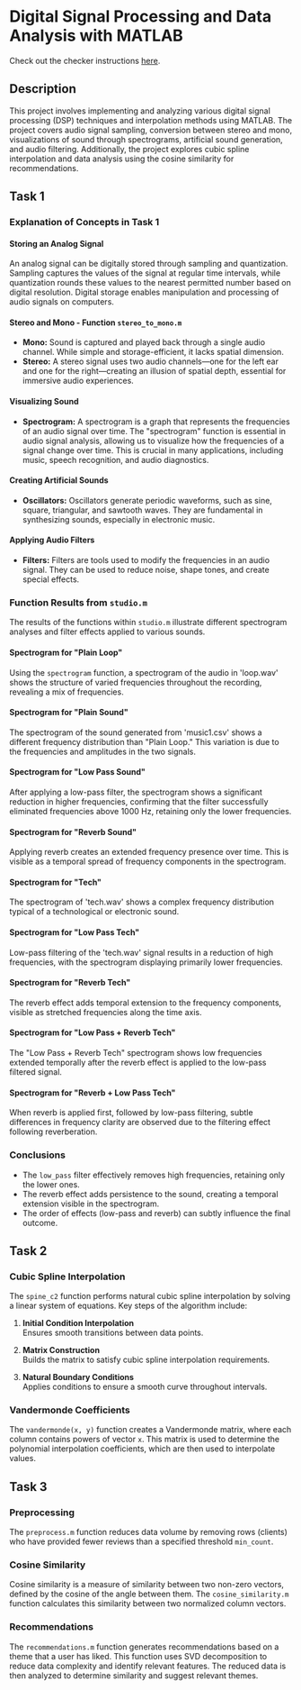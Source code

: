 # Digital Signal Processing and Data Analysis with MATLAB
Check out the checker instructions [here](https://mn.pages.upb.ro/2023-2024/tema2/tema2-statement/intro).
## Description

This project involves implementing and analyzing various digital signal processing (DSP) techniques and interpolation methods using MATLAB. The project covers audio signal sampling, conversion between stereo and mono, visualizations of sound through spectrograms, artificial sound generation, and audio filtering. Additionally, the project explores cubic spline interpolation and data analysis using the cosine similarity for recommendations.

## Task 1

### Explanation of Concepts in Task 1

#### Storing an Analog Signal

An analog signal can be digitally stored through sampling and quantization. Sampling captures the values of the signal at regular time intervals, while quantization rounds these values to the nearest permitted number based on digital resolution. Digital storage enables manipulation and processing of audio signals on computers.

#### Stereo and Mono - Function `stereo_to_mono.m`

- **Mono:** Sound is captured and played back through a single audio channel. While simple and storage-efficient, it lacks spatial dimension.
- **Stereo:** A stereo signal uses two audio channels—one for the left ear and one for the right—creating an illusion of spatial depth, essential for immersive audio experiences.

#### Visualizing Sound

- **Spectrogram:** A spectrogram is a graph that represents the frequencies of an audio signal over time. The "spectrogram" function is essential in audio signal analysis, allowing us to visualize how the frequencies of a signal change over time. This is crucial in many applications, including music, speech recognition, and audio diagnostics.

#### Creating Artificial Sounds

- **Oscillators:** Oscillators generate periodic waveforms, such as sine, square, triangular, and sawtooth waves. They are fundamental in synthesizing sounds, especially in electronic music.

#### Applying Audio Filters

- **Filters:** Filters are tools used to modify the frequencies in an audio signal. They can be used to reduce noise, shape tones, and create special effects.

### Function Results from `studio.m`

The results of the functions within `studio.m` illustrate different spectrogram analyses and filter effects applied to various sounds.

#### Spectrogram for "Plain Loop"
Using the `spectrogram` function, a spectrogram of the audio in 'loop.wav' shows the structure of varied frequencies throughout the recording, revealing a mix of frequencies.

#### Spectrogram for "Plain Sound"
The spectrogram of the sound generated from 'music1.csv' shows a different frequency distribution than "Plain Loop." This variation is due to the frequencies and amplitudes in the two signals.

#### Spectrogram for "Low Pass Sound"
After applying a low-pass filter, the spectrogram shows a significant reduction in higher frequencies, confirming that the filter successfully eliminated frequencies above 1000 Hz, retaining only the lower frequencies.

#### Spectrogram for "Reverb Sound"
Applying reverb creates an extended frequency presence over time. This is visible as a temporal spread of frequency components in the spectrogram.

#### Spectrogram for "Tech"
The spectrogram of 'tech.wav' shows a complex frequency distribution typical of a technological or electronic sound.

#### Spectrogram for "Low Pass Tech"
Low-pass filtering of the 'tech.wav' signal results in a reduction of high frequencies, with the spectrogram displaying primarily lower frequencies.

#### Spectrogram for "Reverb Tech"
The reverb effect adds temporal extension to the frequency components, visible as stretched frequencies along the time axis.

#### Spectrogram for "Low Pass + Reverb Tech"
The "Low Pass + Reverb Tech" spectrogram shows low frequencies extended temporally after the reverb effect is applied to the low-pass filtered signal.

#### Spectrogram for "Reverb + Low Pass Tech"
When reverb is applied first, followed by low-pass filtering, subtle differences in frequency clarity are observed due to the filtering effect following reverberation.

### Conclusions
- The `low_pass` filter effectively removes high frequencies, retaining only the lower ones.
- The reverb effect adds persistence to the sound, creating a temporal extension visible in the spectrogram.
- The order of effects (low-pass and reverb) can subtly influence the final outcome.

## Task 2

### Cubic Spline Interpolation

The `spine_c2` function performs natural cubic spline interpolation by solving a linear system of equations. Key steps of the algorithm include:

1. **Initial Condition Interpolation**  
   Ensures smooth transitions between data points.

2. **Matrix Construction**  
   Builds the matrix to satisfy cubic spline interpolation requirements.

3. **Natural Boundary Conditions**  
   Applies conditions to ensure a smooth curve throughout intervals.

### Vandermonde Coefficients

The `vandermonde(x, y)` function creates a Vandermonde matrix, where each column contains powers of vector `x`. This matrix is used to determine the polynomial interpolation coefficients, which are then used to interpolate values.

## Task 3

### Preprocessing

The `preprocess.m` function reduces data volume by removing rows (clients) who have provided fewer reviews than a specified threshold `min_count`.

### Cosine Similarity

Cosine similarity is a measure of similarity between two non-zero vectors, defined by the cosine of the angle between them. The `cosine_similarity.m` function calculates this similarity between two normalized column vectors.

### Recommendations

The `recommendations.m` function generates recommendations based on a theme that a user has liked. This function uses SVD decomposition to reduce data complexity and identify relevant features. The reduced data is then analyzed to determine similarity and suggest relevant themes.
